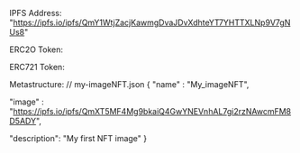 IPFS Address:  "https://ipfs.io/ipfs/QmY1WtjZacjKawmgDvaJDvXdhteYT7YHTTXLNp9V7gNUs8"

ERC2O Token:

ERC721 Token:

Metastructure:
// my-imageNFT.json
{
"name" : "My_imageNFT",

"image" : "https://ipfs.io/ipfs/QmXT5MF4Mg9bkaiQ4GwYNEVnhAL7gi2rzNAwcmFM8D5ADY",

"description": "My first NFT image"
}
